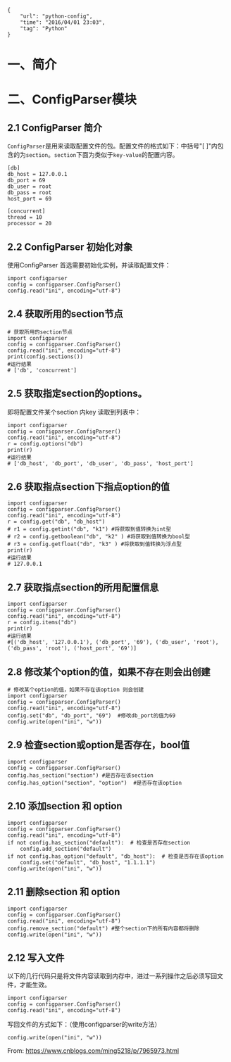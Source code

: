 ```
{
    "url": "python-config",
    "time": "2016/04/01 23:03",
    "tag": "Python"
}
```

# 一、简介

# 二、ConfigParser模块

## 2.1 ConfigParser 简介

`ConfigParser`是用来读取配置文件的包。配置文件的格式如下：中括号"[ ]"内包含的为`section`。`section`下面为类似于`key-value`的配置内容。

```
[db]
db_host = 127.0.0.1
db_port = 69
db_user = root
db_pass = root
host_port = 69

[concurrent]
thread = 10
processor = 20
```

## 2.2 ConfigParser 初始化对象

使用ConfigParser 首选需要初始化实例，并读取配置文件：

```
import configparser
config = configparser.ConfigParser()
config.read("ini", encoding="utf-8")
```

## 2.4 获取所用的section节点

```
# 获取所用的section节点
import configparser
config = configparser.ConfigParser()
config.read("ini", encoding="utf-8")
print(config.sections())
#运行结果
# ['db', 'concurrent']
```

## 2.5 获取指定section的options。

即将配置文件某个section 内key 读取到列表中：

```
import configparser
config = configparser.ConfigParser()
config.read("ini", encoding="utf-8")
r = config.options("db")
print(r)
#运行结果
# ['db_host', 'db_port', 'db_user', 'db_pass', 'host_port']
```

## 2.6 获取指点section下指点option的值

```
import configparser
config = configparser.ConfigParser()
config.read("ini", encoding="utf-8")
r = config.get("db", "db_host")
# r1 = config.getint("db", "k1") #将获取到值转换为int型
# r2 = config.getboolean("db", "k2" ) #将获取到值转换为bool型
# r3 = config.getfloat("db", "k3" ) #将获取到值转换为浮点型
print(r)
#运行结果
# 127.0.0.1
```

## 2.7 获取指点section的所用配置信息

```
import configparser
config = configparser.ConfigParser()
config.read("ini", encoding="utf-8")
r = config.items("db")
print(r)
#运行结果
#[('db_host', '127.0.0.1'), ('db_port', '69'), ('db_user', 'root'), ('db_pass', 'root'), ('host_port', '69')]
```

## 2.8 修改某个option的值，如果不存在则会出创建

```
# 修改某个option的值，如果不存在该option 则会创建
import configparser
config = configparser.ConfigParser()
config.read("ini", encoding="utf-8")
config.set("db", "db_port", "69")  #修改db_port的值为69
config.write(open("ini", "w"))
```

## 2.9 检查section或option是否存在，bool值

```
import configparser
config = configparser.ConfigParser()
config.has_section("section") #是否存在该section
config.has_option("section", "option")  #是否存在该option
```

## 2.10 添加section 和 option

```
import configparser
config = configparser.ConfigParser()
config.read("ini", encoding="utf-8")
if not config.has_section("default"):  # 检查是否存在section
    config.add_section("default")
if not config.has_option("default", "db_host"):  # 检查是否存在该option
    config.set("default", "db_host", "1.1.1.1")
config.write(open("ini", "w"))
```

## 2.11 删除section 和 option

```
import configparser
config = configparser.ConfigParser()
config.read("ini", encoding="utf-8")
config.remove_section("default") #整个section下的所有内容都将删除
config.write(open("ini", "w"))
```

## 2.12 写入文件

以下的几行代码只是将文件内容读取到内存中，进过一系列操作之后必须写回文件，才能生效。

```
import configparser
config = configparser.ConfigParser()
config.read("ini", encoding="utf-8")
```

写回文件的方式如下：（使用configparser的write方法）

```
config.write(open("ini", "w"))
```

From: https://www.cnblogs.com/ming5218/p/7965973.html